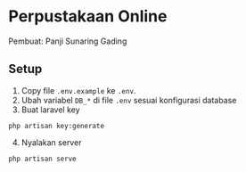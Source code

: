 # Perpustakaan Online

Pembuat: Panji Sunaring Gading

## Setup

1. Copy file `.env.example` ke `.env`.
2. Ubah variabel `DB_*` di file `.env` sesuai konfigurasi database
3. Buat laravel key
```
php artisan key:generate
```
4. Nyalakan server
```
php artisan serve
```
